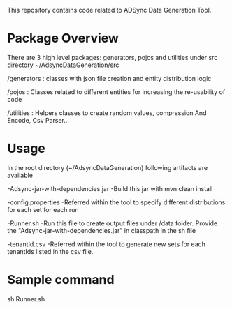 This repository contains code related to ADSync Data Generation Tool.

Package Overview
================
There are 3 high level packages: generators, pojos and utilities under src directory ~/AdsyncDataGeneration/src

/generators : classes with  json file creation and entity distribution logic

/pojos : Classes related to different entities for increasing the re-usability of code

/utilities : Helpers classes to create random values, compression And Encode, Csv Parser...


Usage
======
In the root directory (~/AdsyncDataGeneration) following artifacts are available

-Adsync-jar-with-dependencies.jar
  -Build this jar with mvn clean install

-config.properties
  -Referred within the tool to specify different distributions for each set for each run 

-Runner.sh
  -Run this file to create output files under /data folder. Provide the "Adsync-jar-with-dependencies.jar" in classpath in the sh file

-tenantId.csv
  -Referred within the tool to generate new sets for each tenantIds listed in the csv file.

Sample command
===============
sh Runner.sh 
